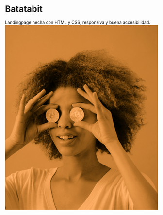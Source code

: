 # Batatabit
Landingpage hecha con HTML y CSS, responsiva y buena accesibilidad.
![BATATABIT](./assets/img/bitcoinbaby2x.jpg)
